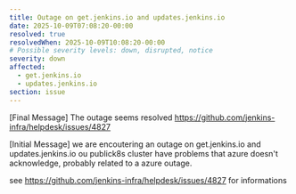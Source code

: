 ```yaml
---
title: Outage on get.jenkins.io and updates.jenkins.io
date: 2025-10-09T07:08:20-00:00
resolved: true
resolvedWhen: 2025-10-09T10:08:20-00:00
# Possible severity levels: down, disrupted, notice
severity: down
affected:
  - get.jenkins.io
  - updates.jenkins.io
section: issue
---
```


[Final Message]
The outage seems resolved https://github.com/jenkins-infra/helpdesk/issues/4827

[Initial Message]
we are encoutering an outage on get.jenkins.io and updates.jenkins.io ou publick8s cluster have problems that azure doesn't acknowledge, probably related to a azure outage.

see https://github.com/jenkins-infra/helpdesk/issues/4827 for informations
